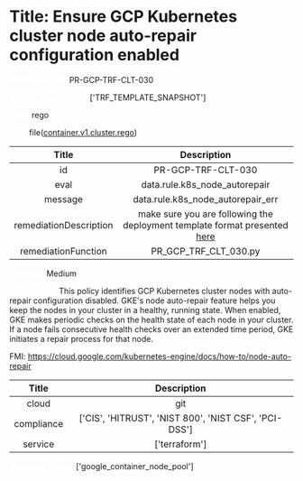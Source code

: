 



# Title: Ensure GCP Kubernetes cluster node auto-repair configuration enabled


***<font color="white">Master Test Id:</font>*** PR-GCP-TRF-CLT-030

***<font color="white">Master Snapshot Id:</font>*** ['TRF_TEMPLATE_SNAPSHOT']

***<font color="white">type:</font>*** rego

***<font color="white">rule:</font>*** file([container.v1.cluster.rego])  
  
  
  
  

|Title|Description|
| :---: | :---: |
|id|PR-GCP-TRF-CLT-030|
|eval|data.rule.k8s_node_autorepair|
|message|data.rule.k8s_node_autorepair_err|
|remediationDescription|make sure you are following the deployment template format presented <a href='https://cloud.google.com/kubernetes-engine/docs/reference/rest/v1/projects.locations.clusters' target='_blank'>here</a> |
|remediationFunction|PR_GCP_TRF_CLT_030.py|


***<font color="white">Severity:</font>*** Medium

***<font color="white">Description:</font>*** This policy identifies GCP Kubernetes cluster nodes with auto-repair configuration disabled. GKE's node auto-repair feature helps you keep the nodes in your cluster in a healthy, running state. When enabled, GKE makes periodic checks on the health state of each node in your cluster. If a node fails consecutive health checks over an extended time period, GKE initiates a repair process for that node.

FMI: https://cloud.google.com/kubernetes-engine/docs/how-to/node-auto-repair  
  
  

|Title|Description|
| :---: | :---: |
|cloud|git|
|compliance|['CIS', 'HITRUST', 'NIST 800', 'NIST CSF', 'PCI-DSS']|
|service|['terraform']|


***<font color="white">Resource Types:</font>*** ['google_container_node_pool']


[container.v1.cluster.rego]: https://github.com/prancer-io/prancer-compliance-test/tree/master/google/terraform/container.v1.cluster.rego
